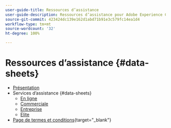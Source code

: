 ```yaml
---
user-guide-title: Ressources d’assistance
user-guide-description: Ressources d’assistance pour Adobe Experience Cloud et Adobe Experience Platform.
source-git-commit: 423424dc139e162d1abd71b91e3c579fc14ea1d4
workflow-type: tm+mt
source-wordcount: '32'
ht-degree: 100%

---
```



# Ressources d’assistance {#data-sheets}

+ [Présentation](overview.md)
+ Services d’assistance {#data-sheets}
   + [En ligne](online.md)
   + [Commerciale](business.md)
   + [Entreprise](enterprise.md)
   + [Elite](elite.md)
+ [Page de termes et conditions](https://helpx.adobe.com/fr/support/programs/support-policies-terms-conditions.html){target=&quot;_blank&quot;}

<!--

Articles must be added to this TOC file in order to render.

Use this list format to specify links to articles and section headings that expand and collapse in the left rail of the user guide.

An article link CANNOT be used as a section heading.
-->
